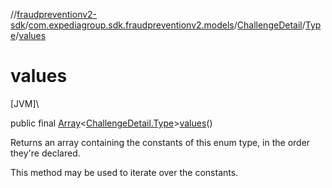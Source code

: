 //[fraudpreventionv2-sdk](../../../../index.md)/[com.expediagroup.sdk.fraudpreventionv2.models](../../index.md)/[ChallengeDetail](../index.md)/[Type](index.md)/[values](values.md)

# values

[JVM]\

public final [Array](https://kotlinlang.org/api/latest/jvm/stdlib/kotlin/-array/index.html)&lt;[ChallengeDetail.Type](index.md)&gt;[values](values.md)()

Returns an array containing the constants of this enum type, in the order they're declared.

This method may be used to iterate over the constants.
